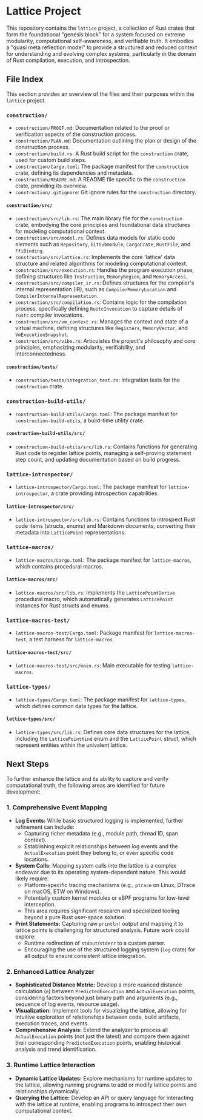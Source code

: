 # Lattice Project

This repository contains the `lattice` project, a collection of Rust crates that form the foundational "genesis block" for a system focused on extreme modularity, computational self-awareness, and verifiable truth. It embodies a "quasi meta reflection model" to provide a structured and reduced context for understanding and evolving complex systems, particularly in the domain of Rust compilation, execution, and introspection.

## File Index

This section provides an overview of the files and their purposes within the `lattice` project.

### `construction/`
*   `construction/PROOF.md`: Documentation related to the proof or verification aspects of the construction process.
*   `construction/PLAN.md`: Documentation outlining the plan or design of the construction process.
*   `construction/build.rs`: A Rust build script for the `construction` crate, used for custom build steps.
*   `construction/Cargo.toml`: The package manifest for the `construction` crate, defining its dependencies and metadata.
*   `construction/README.md`: A README file specific to the `construction` crate, providing its overview.
*   `construction/.gitignore`: Git ignore rules for the `construction` directory.

#### `construction/src/`
*   `construction/src/lib.rs`: The main library file for the `construction` crate, embodying the core principles and foundational data structures for modeling computational context.
*   `construction/src/model.rs`: Defines data models for static code elements such as `Repository`, `GitSubmodule`, `CargoCrate`, `RustFile`, and `FfiBinding`.
*   `construction/src/lattice.rs`: Implements the core 'lattice' data structure and related algorithms for modeling computational context.
*   `construction/src/execution.rs`: Handles the program execution phase, defining structures like `Instruction`, `MemoryRegion`, and `MemoryAccess`.
*   `construction/src/compiler_ir.rs`: Defines structures for the compiler's internal representation (IR), such as `CompilerMemoryLocation` and `CompilerInternalRepresentation`.
*   `construction/src/compilation.rs`: Contains logic for the compilation process, specifically defining `RustcInvocation` to capture details of `rustc` compiler invocations.
*   `construction/src/vm_context.rs`: Manages the context and state of a virtual machine, defining structures like `Registers`, `MemoryVector`, and `VmExecutionSnapshot`.
*   `construction/src/vibe.rs`: Articulates the project's philosophy and core principles, emphasizing modularity, verifiability, and interconnectedness.

#### `construction/tests/`
*   `construction/tests/integration_test.rs`: Integration tests for the `construction` crate.

### `construction-build-utils/`
*   `construction-build-utils/Cargo.toml`: The package manifest for `construction-build-utils`, a build-time utility crate.

#### `construction-build-utils/src/`
*   `construction-build-utils/src/lib.rs`: Contains functions for generating Rust code to register lattice points, managing a self-proving statement step count, and updating documentation based on build progress.

### `lattice-introspector/`
*   `lattice-introspector/Cargo.toml`: The package manifest for `lattice-introspector`, a crate providing introspection capabilities.

#### `lattice-introspector/src/`
*   `lattice-introspector/src/lib.rs`: Contains functions to introspect Rust code items (structs, enums) and Markdown documents, converting their metadata into `LatticePoint` representations.

### `lattice-macros/`
*   `lattice-macros/Cargo.toml`: The package manifest for `lattice-macros`, which contains procedural macros.

#### `lattice-macros/src/`
*   `lattice-macros/src/lib.rs`: Implements the `LatticePointDerive` procedural macro, which automatically generates `LatticePoint` instances for Rust structs and enums.

### `lattice-macros-test/`
*   `lattice-macros-test/Cargo.toml`: Package manifest for `lattice-macros-test`, a test harness for `lattice-macros`.

#### `lattice-macros-test/src/`
*   `lattice-macros-test/src/main.rs`: Main executable for testing `lattice-macros`.

### `lattice-types/`
*   `lattice-types/Cargo.toml`: The package manifest for `lattice-types`, which defines common data types for the lattice.

#### `lattice-types/src/`
*   `lattice-types/src/lib.rs`: Defines core data structures for the lattice, including the `LatticePointKind` enum and the `LatticePoint` struct, which represent entities within the univalent lattice.

## Next Steps

To further enhance the lattice and its ability to capture and verify computational truth, the following areas are identified for future development:

### 1. Comprehensive Event Mapping

*   **Log Events:** While basic structured logging is implemented, further refinement can include:
    *   Capturing richer metadata (e.g., module path, thread ID, span context).
    *   Establishing explicit relationships between log events and the `ActualExecution` point they belong to, or even specific code locations.
*   **System Calls:** Mapping system calls into the lattice is a complex endeavor due to its operating system-dependent nature. This would likely require:
    *   Platform-specific tracing mechanisms (e.g., `ptrace` on Linux, DTrace on macOS, ETW on Windows).
    *   Potentially custom kernel modules or eBPF programs for low-level interception.
    *   This area requires significant research and specialized tooling beyond a pure Rust user-space solution.
*   **Print Statements:** Capturing raw `println!` output and mapping it to lattice points is challenging for structured analysis. Future work could explore:
    *   Runtime redirection of `stdout`/`stderr` to a custom parser.
    *   Encouraging the use of the structured logging system (`log` crate) for all output to ensure consistent lattice integration.

### 2. Enhanced Lattice Analyzer

*   **Sophisticated Distance Metric:** Develop a more nuanced distance calculation (`e`) between `PredictedExecution` and `ActualExecution` points, considering factors beyond just binary path and arguments (e.g., sequence of log events, resource usage).
*   **Visualization:** Implement tools for visualizing the lattice, allowing for intuitive exploration of relationships between code, build artifacts, execution traces, and events.
*   **Comprehensive Analysis:** Extend the analyzer to process all `ActualExecution` points (not just the latest) and compare them against their corresponding `PredictedExecution` points, enabling historical analysis and trend identification.

### 3. Runtime Lattice Interaction

*   **Dynamic Lattice Updates:** Explore mechanisms for runtime updates to the lattice, allowing running programs to add or modify lattice points and relationships dynamically.
*   **Querying the Lattice:** Develop an API or query language for interacting with the lattice at runtime, enabling programs to introspect their own computational context.
